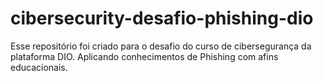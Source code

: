 # cibersecurity-desafio-phishing-dio
Esse repositório foi criado para o desafio do curso de cibersegurança da plataforma DIO. Aplicando conhecimentos de Phishing com afins educacionais.
